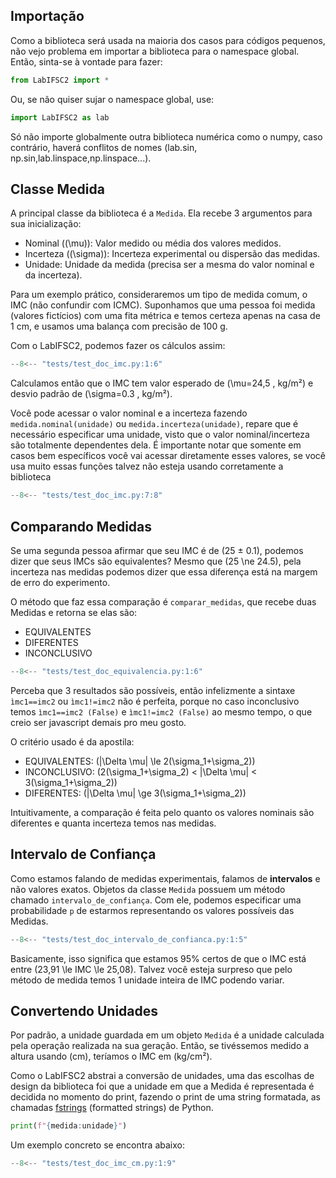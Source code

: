 ## Importação
Como a biblioteca será usada na maioria dos casos para códigos pequenos, não vejo problema em importar a biblioteca para o namespace global. Então, sinta-se à vontade para fazer:

```py
from LabIFSC2 import *
```

Ou, se não quiser sujar o namespace global, use:

```py
import LabIFSC2 as lab
```

Só não importe globalmente outra biblioteca numérica como o numpy, caso contrário, haverá conflitos de nomes (lab.sin, np.sin,lab.linspace,np.linspace...).

## Classe Medida
A principal classe da biblioteca é a `Medida`. Ela recebe 3 argumentos para sua inicialização:

- Nominal (\(\mu\)): Valor medido ou média dos valores medidos.
- Incerteza (\(\sigma\)): Incerteza experimental ou dispersão das medidas.
- Unidade: Unidade da medida (precisa ser a mesma do valor nominal e da incerteza).

Para um exemplo prático, consideraremos um tipo de medida comum, o IMC (não confundir com ICMC). Suponhamos que uma pessoa foi medida (valores fictícios) com uma fita métrica e temos certeza apenas na casa de 1 cm, e usamos uma balança com precisão de 100 g.

Com o LabIFSC2, podemos fazer os cálculos assim:

```py title="Cálculo de IMC"
--8<-- "tests/test_doc_imc.py:1:6"
```
Calculamos então que o IMC tem valor esperado de \(\mu=24,5 \, kg/m²\) e desvio padrão de \(\sigma=0.3 \, kg/m²\).

Você pode acessar o valor nominal e a incerteza fazendo `medida.nominal(unidade)` ou `medida.incerteza(unidade)`,
repare que é necessário especificar uma unidade, visto que o valor nominal/incerteza são totalmente dependentes
dela. É importante notar que somente em casos bem específicos você vai acessar diretamente esses valores, se você usa muito essas funções talvez não esteja usando corretamente a biblioteca

```py title="Cálculo de IMC"
--8<-- "tests/test_doc_imc.py:7:8"
```

## Comparando Medidas
Se uma segunda pessoa afirmar que seu IMC é de (25 ± 0.1), podemos dizer que seus IMCs são equivalentes? Mesmo que \(25 \ne 24.5\), pela incerteza nas medidas podemos dizer que essa diferença está na margem de erro do experimento.

O método que faz essa comparação é `comparar_medidas`, que recebe duas Medidas e retorna se elas são:

- EQUIVALENTES
- DIFERENTES
- INCONCLUSIVO

```py title="Comparando IMC"
--8<-- "tests/test_doc_equivalencia.py:1:6"
```

Perceba que 3 resultados são possíveis, então infelizmente a sintaxe `ìmc1==imc2` ou `ìmc1!=imc2` não é perfeita, porque no caso inconclusivo temos `ìmc1==imc2 (False)` e `ìmc1!=imc2 (False)` ao mesmo tempo, o que creio ser javascript demais pro meu gosto.

O critério usado é da apostila:

- EQUIVALENTES: \(|\Delta \mu| \le 2(\sigma_1+\sigma_2)\)
- INCONCLUSIVO: \(2(\sigma_1+\sigma_2) < |\Delta \mu| < 3(\sigma_1+\sigma_2)\)
- DIFERENTES: \(|\Delta \mu| \ge 3(\sigma_1+\sigma_2)\)

Intuitivamente, a comparação é feita pelo quanto os valores nominais são diferentes e quanta incerteza temos nas medidas.

## Intervalo de Confiança
Como estamos falando de medidas experimentais, falamos de **intervalos** e não valores exatos. Objetos da classe `Medida` possuem um método chamado `intervalo_de_confiança`. Com ele, podemos especificar uma probabilidade `p` de estarmos representando os valores possíveis das Medidas.

```py title="Intervalo de confiança IMC"
--8<-- "tests/test_doc_intervalo_de_confianca.py:1:5"
```
Basicamente, isso significa que estamos 95% certos de que o IMC está entre \(23,91 \le IMC \le 25,08\). Talvez você esteja surpreso que pelo método de medida temos 1 unidade inteira de IMC podendo variar.

## Convertendo Unidades
Por padrão, a unidade guardada em um objeto `Medida` é a unidade calculada pela operação realizada na sua geração. Então, se tivéssemos medido a altura usando \(cm\), teríamos o IMC em \(kg/cm²\).

Como o LabIFSC2 abstrai a conversão de unidades, uma das escolhas de design da biblioteca foi que a unidade em que a Medida é representada é decidida no momento do print, fazendo o print de uma string formatada, as chamadas [fstrings](https://www.youtube.com/watch?v=fkGFNOOmXsY) (formatted strings) de Python.

```py
print(f"{medida:unidade}")
```

Um exemplo concreto se encontra abaixo:

```py title="Conversão de unidades Medida"
--8<-- "tests/test_doc_imc_cm.py:1:9"
```